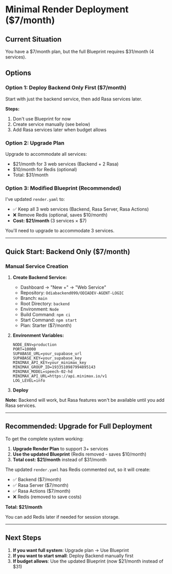 # Minimal Render Deployment ($7/month)

## Current Situation

You have a $7/month plan, but the full Blueprint requires $31/month (4 services).

## Options

### Option 1: Deploy Backend Only First ($7/month)

Start with just the backend service, then add Rasa services later.

**Steps:**
1. Don't use Blueprint for now
2. Create service manually (see below)
3. Add Rasa services later when budget allows

### Option 2: Upgrade Plan

Upgrade to accommodate all services:
- $21/month for 3 web services (Backend + 2 Rasa)
- $10/month for Redis (optional)
- Total: $31/month

### Option 3: Modified Blueprint (Recommended)

I've updated `render.yaml` to:
- ✅ Keep all 3 web services (Backend, Rasa Server, Rasa Actions)
- ❌ Remove Redis (optional, saves $10/month)
- **Cost: $21/month** (3 services × $7)

You'll need to upgrade to accommodate 3 services.

---

## Quick Start: Backend Only ($7/month)

### Manual Service Creation

1. **Create Backend Service:**
   - Dashboard → "New +" → "Web Service"
   - Repository: `Odiabackend099/ODIADEV-AGENT-LOGIC`
   - Branch: `main`
   - Root Directory: `backend`
   - Environment: `Node`
   - Build Command: `npm ci`
   - Start Command: `npm start`
   - Plan: Starter ($7/month)

2. **Environment Variables:**
   ```
   NODE_ENV=production
   PORT=10000
   SUPABASE_URL=your_supabase_url
   SUPABASE_KEY=your_supabase_key
   MINIMAX_API_KEY=your_minimax_key
   MINIMAX_GROUP_ID=1933510987994895143
   MINIMAX_MODEL=speech-02-hd
   MINIMAX_API_URL=https://api.minimax.io/v1
   LOG_LEVEL=info
   ```

3. **Deploy**

**Note:** Backend will work, but Rasa features won't be available until you add Rasa services.

---

## Recommended: Upgrade for Full Deployment

To get the complete system working:

1. **Upgrade Render Plan** to support 3+ services
2. **Use the updated Blueprint** (Redis removed - saves $10/month)
3. **Total cost: $21/month** instead of $31/month

The updated `render.yaml` has Redis commented out, so it will create:
- ✅ Backend ($7/month)
- ✅ Rasa Server ($7/month)  
- ✅ Rasa Actions ($7/month)
- ❌ Redis (removed to save costs)

**Total: $21/month**

You can add Redis later if needed for session storage.

---

## Next Steps

1. **If you want full system**: Upgrade plan → Use Blueprint
2. **If you want to start small**: Deploy Backend manually first
3. **If budget allows**: Use the updated Blueprint (now $21/month instead of $31)


